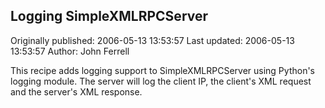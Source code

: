 ## Logging SimpleXMLRPCServer 
Originally published: 2006-05-13 13:53:57 
Last updated: 2006-05-13 13:53:57 
Author: John Ferrell 
 
This recipe adds logging support to SimpleXMLRPCServer using Python's logging module.  The server will log the client IP, the client's XML request and the server's XML response.